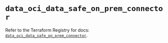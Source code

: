 # `data_oci_data_safe_on_prem_connector`

Refer to the Terraform Registry for docs: [`data_oci_data_safe_on_prem_connector`](https://registry.terraform.io/providers/oracle/oci/7.19.0/docs/data-sources/data_safe_on_prem_connector).
